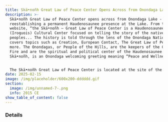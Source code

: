 ```yaml
---
title: Skä•noñh Great Law of Peace Center Opens Across from Onondaga Lake
description: >-
  Skä•noñh Great Law of Peace Center opens across from Onondaga Lake -
  reestablishing a permanent Haudenosaunee presence at the Lake. From their
  website, “the Skä•noñh – Great Law of Peace Center is a Haudenosaunee
  (Iroquois) Cultural Center focused on telling the story of the native
  peoples... The history is told through the lens of the Onondaga Nation and
  covers topics such as Creation, European Contact, The Great Law of Peace, and
  more. The Onondagas, or People of the Hills, are the keepers of the Central
  Fire and are the spiritual and political center of the Haudenosaunee.
  Skä•noñh, is an Onondaga welcoming greeting meaning “Peace and Wellness.” 


  The Skä•noñh Great Law of Peace Center is located at the site of the former Sainte Marie Among the Iroquois, see 1656-1658 on the timeline above.
date: 2025-02-15
image: /img/placeholder/600x200-dddddd.gif
section:
  image: /img/unnamed-7-.png
  info: 2015 CE
show_table_of_content: false
---
```

### Details
